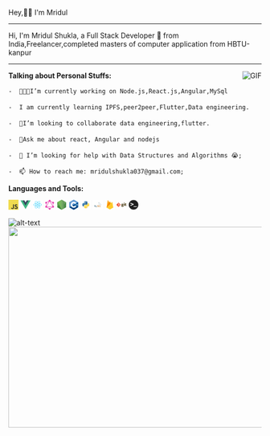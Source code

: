 Hey,👋🏽 I'm Mridul
<hr/>
Hi, I'm Mridul Shukla, a Full Stack Developer 🚀 from India,Freelancer,completed masters of computer application from HBTU-kanpur

<hr/>
<img align="right" alt="GIF" src="https://i.imgur.com/AfhCiQ7.gif" />


**Talking about Personal Stuffs:**
    
    -  👨🏽‍💻I’m currently working on Node.js,React.js,Angular,MySql
   
    -  I am currently learning IPFS,peer2peer,Flutter,Data engineering.
    
    -  👯I’m looking to collaborate data engineering,flutter.
    
    -  💬Ask me about react, Angular and nodejs
    
    -  🤔 I’m looking for help with Data Structures and Algorithms 😭;
    
    -  📫 How to reach me: mridulshukla037@gmail.com;

**Languages and Tools:**  

<code><img height="20" src="https://raw.githubusercontent.com/github/explore/80688e429a7d4ef2fca1e82350fe8e3517d3494d/topics/javascript/javascript.png"></code>
<code><img height="20" src="https://raw.githubusercontent.com/github/explore/80688e429a7d4ef2fca1e82350fe8e3517d3494d/topics/vue/vue.png"></code>
<code><img height="20" src="https://raw.githubusercontent.com/github/explore/80688e429a7d4ef2fca1e82350fe8e3517d3494d/topics/react/react.png"></code>
<code><img height="20" src="https://raw.githubusercontent.com/github/explore/5c058a388828bb5fde0bcafd4bc867b5bb3f26f3/topics/graphql/graphql.png"></code>
<code><img height="20" src="https://raw.githubusercontent.com/github/explore/80688e429a7d4ef2fca1e82350fe8e3517d3494d/topics/nodejs/nodejs.png"></code>
<code><img height="20" src="https://raw.githubusercontent.com/github/explore/80688e429a7d4ef2fca1e82350fe8e3517d3494d/topics/cpp/cpp.png"></code>
<code><img height="20" src="https://raw.githubusercontent.com/github/explore/80688e429a7d4ef2fca1e82350fe8e3517d3494d/topics/python/python.png"></code>
<code><img height="20" src="https://raw.githubusercontent.com/github/explore/80688e429a7d4ef2fca1e82350fe8e3517d3494d/topics/mysql/mysql.png"></code>
<code><img height="20" src="https://raw.githubusercontent.com/github/explore/80688e429a7d4ef2fca1e82350fe8e3517d3494d/topics/firebase/firebase.png"></code>
<code><img height="20" src="https://raw.githubusercontent.com/github/explore/80688e429a7d4ef2fca1e82350fe8e3517d3494d/topics/git/git.png"></code>
<code><img height="20" src="https://raw.githubusercontent.com/github/explore/80688e429a7d4ef2fca1e82350fe8e3517d3494d/topics/terminal/terminal.png"></code>

![alt-text](https://media1.tenor.com/images/e25b5bd1a515ecb16ed979d17122ed2f/tenor.gif)
<img src="https://www.pixel4k.com/wp-content/uploads/2018/11/ultra-instinct-goku-4k_1541975219.jpg" width="600" height="400">

